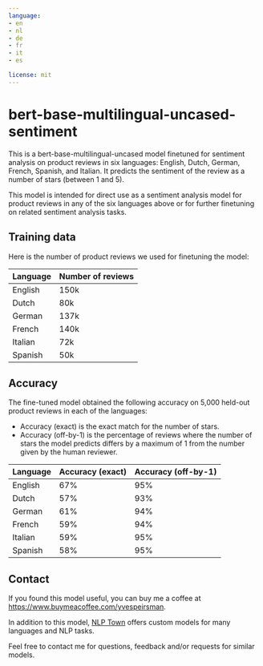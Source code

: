 ```yaml
---
language:
- en
- nl
- de
- fr
- it
- es

license: mit
---
```


# bert-base-multilingual-uncased-sentiment

This is a bert-base-multilingual-uncased model finetuned for sentiment analysis on product reviews in six languages: English, Dutch, German, French, Spanish, and Italian. It predicts the sentiment of the review as a number of stars (between 1 and 5).

This model is intended for direct use as a sentiment analysis model for product reviews in any of the six languages above or for further finetuning on related sentiment analysis tasks.

## Training data

Here is the number of product reviews we used for finetuning the model: 

| Language | Number of reviews |
| -------- | ----------------- |
| English  | 150k           |
| Dutch    | 80k            |
| German   | 137k           |
| French   | 140k           |
| Italian  | 72k            |
| Spanish  | 50k            |

## Accuracy

The fine-tuned model obtained the following accuracy on 5,000 held-out product reviews in each of the languages:

- Accuracy (exact) is the exact match for the number of stars.
- Accuracy (off-by-1) is the percentage of reviews where the number of stars the model predicts differs by a maximum of 1 from the number given by the human reviewer. 


| Language | Accuracy (exact) | Accuracy (off-by-1) |
| -------- | ---------------------- | ------------------- |
| English  | 67%                 | 95%
| Dutch    | 57%                 | 93%
| German   | 61%                 | 94%
| French   | 59%                 | 94%
| Italian  | 59%                 | 95%
| Spanish  | 58%                 | 95%

## Contact 

If you found this model useful, you can buy me a coffee at https://www.buymeacoffee.com/yvespeirsman.

In addition to this model, [NLP Town](https://nlp.town) offers custom models for many languages and NLP tasks.

Feel free to contact me for questions, feedback and/or requests for similar models.